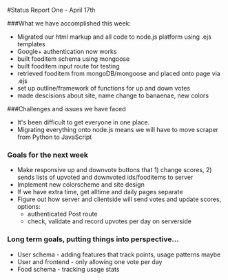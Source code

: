 #Status Report One - April 17th

###What we have accomplished this week:
* Migrated our html markup and all code to node.js platform using .ejs templates
* Google+ authentication now works
* built fooditem schema using mongoose
* built fooditem input route for testing
* retrieved fooditem from mongoDB/mongoose and placed onto page via .ejs
* set up outline/framework of functions for up and down votes
* made descisions about site, name change to banaenae, new colors

###Challenges and issues we have faced
* It's been difficult to get everyone in one place.
* Migrating everything onto node.js means we will have to move scraper from Python to JavaScript

### Goals for the next week
* Make responsive up and downvote buttons that 1) change scores, 2) sends lists of upvoted and downvoted ids/fooditems to server
* Implement new colorscheme and site design
* If we have extra time, get alltime and daily pages separate
* Figure out how server and clientside will send votes and update scores, options:
    * authenticated Post route
    * check, validate and record upvotes per day on serverside

### Long term goals, putting things into perspective...
* User schema - adding features that track points, usage patterns maybe
* User and frontend - only allowing one vote per day
* Food schema - tracking usage stats
